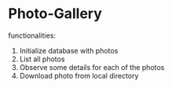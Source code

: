 # Photo-Gallery

functionalities:

1. Initialize database with photos
2. List all photos
3. Observe some details for each of the photos
4. Download photo from local directory
